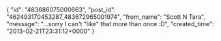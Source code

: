  {
   "id": "483686075000663",
   "post_id": "462493170453287_483672965001974",
   "from_name": "Scott N Tara",
   "message": "...sorry I can't \"like\" that more than once :D",
   "created_time": "2013-02-21T23:31:12+0000"
 }
